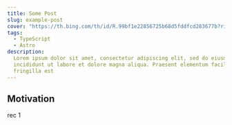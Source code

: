 ```yaml
---
title: Some Post
slug: example-post
cover: "https://th.bing.com/th/id/R.99bf1e22856725b68d5fddfcd283677b?rik=TutQhaQL70DRQA&pid=ImgRaw&r=0"
tags:
  - TypeScript
  - Astro
description:
  Lorem ipsum dolor sit amet, consectetur adipiscing elit, sed do eiusmod tempor
  incididunt ut labore et dolore magna aliqua. Praesent elementum facilisis leo vel
  fringilla est
---
```


## Motivation

rec 1

